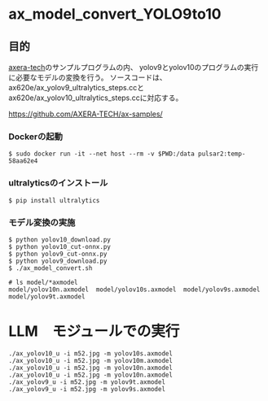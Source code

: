 # ax_model_convert_YOLO9to10

## 目的
[axera-tech](https://github.com/AXERA-TECH/ax-samples/)のサンプルプログラムの内、
yolov9とyolov10のプログラムの実行に必要なモデルの変換を行う。
ソースコードは、ax620e/ax_yolov9_ultralytics_steps.ccとax620e/ax_yolov10_ultralytics_steps.ccに対応する。

https://github.com/AXERA-TECH/ax-samples/


### Dockerの起動

```
$ sudo docker run -it --net host --rm -v $PWD:/data pulsar2:temp-58aa62e4
```

### ultralyticsのインストール

```
$ pip install ultralytics
```


### モデル変換の実施

```
$ python yolov10_download.py
$ python yolov10_cut-onnx.py
$ python yolov9_cut-onnx.py
$ python yolov9_download.py
$ ./ax_model_convert.sh
```

```
# ls model/*axmodel
model/yolov10n.axmodel  model/yolov10s.axmodel  model/yolov9s.axmodel  model/yolov9t.axmodel
```


# LLM　モジュールでの実行

```
./ax_yolov10_u -i m52.jpg -m yolov10s.axmodel
./ax_yolov10_u -i m52.jpg -m yolov10m.axmodel
./ax_yolov10_u -i m52.jpg -m yolov10n.axmodel
./ax_yolov10_u -i m52.jpg -m yolov10n.axmodel
./ax_yolov9_u -i m52.jpg -m yolov9t.axmodel
./ax_yolov9_u -i m52.jpg -m yolov9s.axmodel
```
